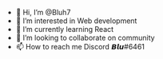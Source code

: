- 👋 Hi, I’m @Bluh7
- 👀 I’m interested in Web development
- 🌱 I’m currently learning React
- 💞️ I’m looking to collaborate on community
- 📫 How to reach me Discord 𝘽𝙡𝙪#6461

<!---
Bluh7/Bluh7 is a ✨ special ✨ repository because its `README.md` (this file) appears on your GitHub profile.
You can click the Preview link to take a look at your changes.
--->
